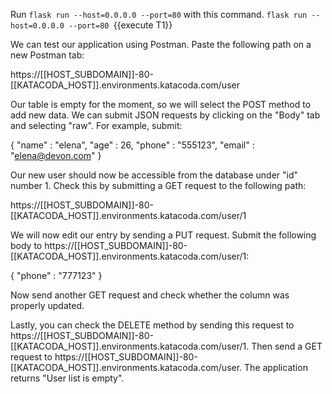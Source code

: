 




Run `flask run --host=0.0.0.0 --port=80` with this command.
`flask run --host=0.0.0.0 --port=80 `{{execute T1}} 






We can test our application using Postman. Paste the following path on a new Postman tab:

https://[[HOST_SUBDOMAIN]]-80-[[KATACODA_HOST]].environments.katacoda.com/user

Our table is empty for the moment, so we will select the POST method to add new data. We can submit JSON requests by clicking on the &#34;Body&#34; tab and selecting &#34;raw&#34;. For example, submit:


  { &#34;name&#34; : &#34;elena&#34;, &#34;age&#34; : 26, &#34;phone&#34; : &#34;555123&#34;, &#34;email&#34; : &#34;elena@devon.com&#34; }


Our new user should now be accessible from the database under &#34;id&#34; number 1. Check this by submitting a GET request to the following path:

https://[[HOST_SUBDOMAIN]]-80-[[KATACODA_HOST]].environments.katacoda.com/user/1


We will now edit our entry by sending a PUT request. Submit the following body to https://[[HOST_SUBDOMAIN]]-80-[[KATACODA_HOST]].environments.katacoda.com/user/1:

  { &#34;phone&#34; : &#34;777123&#34; }

Now send another GET request and check whether the column was properly updated.

Lastly, you can check the DELETE method by sending this request to https://[[HOST_SUBDOMAIN]]-80-[[KATACODA_HOST]].environments.katacoda.com/user/1. Then send a GET request to https://[[HOST_SUBDOMAIN]]-80-[[KATACODA_HOST]].environments.katacoda.com/user. The application returns &#34;User list is empty&#34;.




